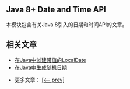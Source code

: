 ## Java 8+ Date and Time API

本模块包含有关Java 8引入的日期和时间API的文章。

## 相关文章

+ [在Java中创建带值的LocalDate](docs/在Java中创建带值的LocalDate.md)
+ [在Java中生成随机日期](docs/在Java中生成随机日期.md)

- 更多文章： [[<-- prev]](../java8-datetime-1/README.md)